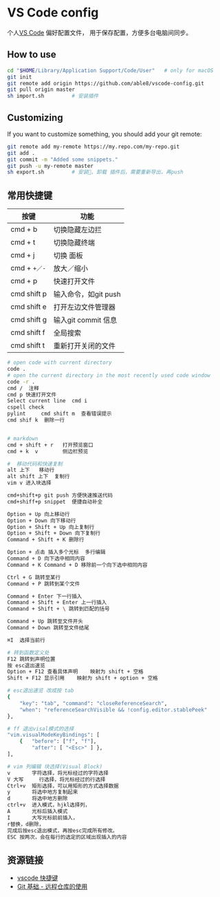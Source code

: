 # VS Code config 

个人[VS Code](https://code.visualstudio.com/) 偏好配置文件，
用于保存配置，方便多台电脑间同步。

## How to use

```sh
cd "$HOME/Library/Application Support/Code/User"   # only for macOS
git init
git remote add origin https://github.com/able8/vscode-config.git
git pull origin master
sh import.sh         # 安装插件
```

## Customizing

If you want to customize something, you should add your git remote:

```sh
git remote add my-remote https://my.repo.com/my-repo.git
git add .
git commit -m "Added some snippets."
git push -u my-remote master
sh export.sh         # 安装、卸载 插件后，需要重新导出，再push
```

## 常用快捷键

| 按键 | 功能 |
| --- | --- |
| cmd + b  | 切换隐藏左边拦  |
| cmd + t  | 切换隐藏终端 |
| cmd + j  | 切换 面板 |
| cmd + `+／-`  | 放大／缩小 |
cmd + p | 快速打开文件
cmd shift p | 输入命令，如git push
cmd shift e | 打开左边文件管理器
cmd shift g | 输入git commit 信息
cmd shift f | 全局搜索
cmd shift t | 重新打开关闭的文件

```sh
# open code with current directory
code .
# open the current directory in the most recently used code window
code -r .
cmd /  注释
cmd p 快速打开文件
Select current line  cmd i
cspell check   
pylint     cmd shift m  查看错误提示
cmd shif k  删除一行


# markdown
cmd + shift + r   打开预览窗口
cmd + k  v        侧边栏预览

#  移动代码和快速复制
alt 上下   移动行      
alt shift 上下  复制行
vim v 进入块选择 

cmd+shift+p git push 方便快速推送代码
cmd+shiff+p snippet  便捷自动补全 

Option + Up 向上移动行
Option + Down 向下移动行
Option + Shift + Up 向上复制行
Option + Shift + Down 向下复制行
Command + Shift + K 删除行

Option + 点击 插入多个光标  多行编辑
Command + D 向下选中相同内容
Command + K Command + D 移除前一个向下选中相同内容

Ctrl + G 跳转至某行
Command + P 跳转到某个文件

Command + Enter 下一行插入
Command + Shift + Enter 上一行插入
Command + Shift + \ 跳转到匹配的括号

Command + Up 跳转至文件开头
Command + Down 跳转至文件结尾

⌘I	选择当前行

# 转到函数定义处
F12 跳转到声明位置    
按 esc退出速览
Option + F12 查看具体声明    映射为 shift + 空格
Shift + F12 显示引用    映射为 shift + option + 空格

# esc退出速览 改成按 tab
{
    "key": "tab", "command": "closeReferenceSearch",
    "when": "referenceSearchVisible && !config.editor.stablePeek"
},

# ff 退出visal模式的选择
"vim.visualModeKeyBindings": [
    {   "before": ["f", "f"],
        "after": [ "<Esc>" ] },
],

# vim 列编辑 块选择(Visual Block)
v	    字符选择，将光标经过的字符选择
V 大写	 行选择，将光标经过的行选择
Ctrl+v	矩形选择，可以用矩形的方式选择数据
y   	将选中地方复制起来
d   	将选中地方删除
ctrl+v  进入模式，hjkl选择列，
A       光标后插入模式
I       大写光标前前插入，
r替换，d删除，
完成后按esc退出模式，再按esc完成所有修改。
ESC 按两次，会在每行的选定的区域出现插入的内容
```

## 资源链接

- [vscode 快捷键](https://segmentfault.com/a/1190000012811886)
- [Git 基础 - 远程仓库的使用](https://git-scm.com/book/zh/v2/Git-基础-远程仓库的使用)
